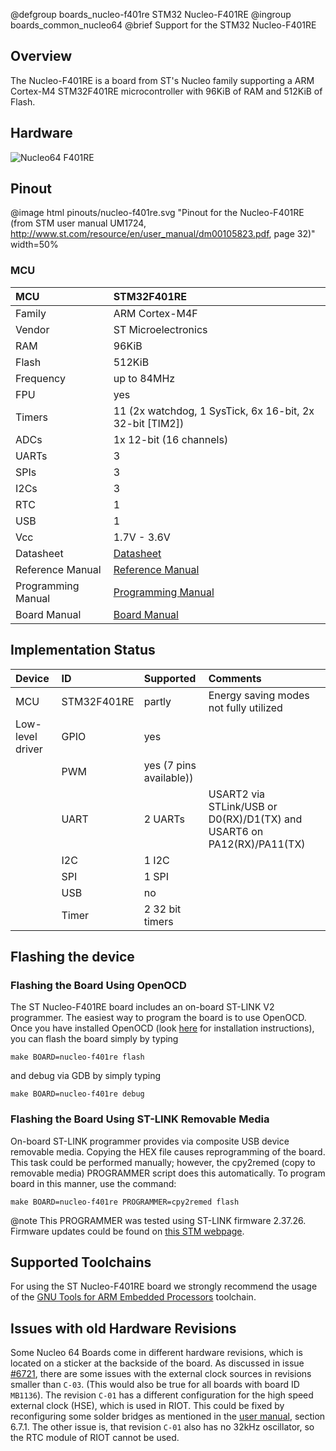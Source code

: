@defgroup    boards_nucleo-f401re STM32 Nucleo-F401RE
@ingroup     boards_common_nucleo64
@brief       Support for the STM32 Nucleo-F401RE

## Overview

The Nucleo-F401RE is a board from ST's Nucleo family supporting a ARM Cortex-M4
STM32F401RE microcontroller with 96KiB of RAM and 512KiB of Flash.

## Hardware

![Nucleo64 F401RE](http://www.open-electronics.org/wp-content/uploads/2015/08/Figura2-500x467.png)

## Pinout

@image html pinouts/nucleo-f401re.svg "Pinout for the Nucleo-F401RE (from STM user manual UM1724, http://www.st.com/resource/en/user_manual/dm00105823.pdf, page 32)" width=50%

### MCU

| MCU        | STM32F401RE       |
|:---------- |:----------------- |
| Family     | ARM Cortex-M4F    |
| Vendor     | ST Microelectronics |
| RAM        | 96KiB             |
| Flash      | 512KiB            |
| Frequency  | up to 84MHz       |
| FPU        | yes               |
| Timers     | 11 (2x watchdog, 1 SysTick, 6x 16-bit, 2x 32-bit [TIM2]) |
| ADCs       | 1x 12-bit (16 channels) |
| UARTs      | 3                 |
| SPIs       | 3                 |
| I2Cs       | 3                 |
| RTC        | 1                 |
| USB        | 1                 |
| Vcc        | 1.7V - 3.6V       |
| Datasheet  | [Datasheet](http://www.st.com/resource/en/datasheet/stm32f401re.pdf) |
| Reference Manual | [Reference Manual](https://www.st.com/resource/en/reference_manual/dm00096844.pdf) |
| Programming Manual | [Programming Manual](http://www.st.com/resource/en/programming_manual/dm00046982.pdf) |
| Board Manual | [Board Manual](http://www.st.com/resource/en/user_manual/dm00105823.pdf) |

## Implementation Status

| Device | ID        | Supported | Comments  |
|:------------- |:------------- |:------------- |:------------- |
| MCU        | STM32F401RE   | partly    | Energy saving modes not fully utilized |
| Low-level driver | GPIO    | yes       | |
|        | PWM       | yes (7 pins available))   |  |
|        | UART      | 2 UARTs       | USART2 via STLink/USB or D0(RX)/D1(TX) and USART6 on PA12(RX)/PA11(TX) |
|        | I2C       | 1 I2C     | |
|        | SPI       | 1 SPI     | |
|        | USB       | no        | |
|        | Timer     | 2 32 bit timers       | |

## Flashing the device

### Flashing the Board Using OpenOCD

The ST Nucleo-F401RE board includes an on-board ST-LINK V2 programmer. The
easiest way to program the board is to use OpenOCD. Once you have installed
OpenOCD (look [here](https://github.com/RIOT-OS/RIOT/wiki/OpenOCD) for
installation instructions), you can flash the board simply by typing

```
make BOARD=nucleo-f401re flash
```
and debug via GDB by simply typing
```
make BOARD=nucleo-f401re debug
```

### Flashing the Board Using ST-LINK Removable Media

On-board ST-LINK programmer provides via composite USB device removable media.
Copying the HEX file causes reprogramming of the board. This task
could be performed manually; however, the cpy2remed (copy to removable
media) PROGRAMMER script does this automatically. To program board in
this manner, use the command:
```
make BOARD=nucleo-f401re PROGRAMMER=cpy2remed flash
```
@note This PROGRAMMER was tested using ST-LINK firmware 2.37.26. Firmware updates
could be found on [this STM webpage](https://www.st.com/en/development-tools/stsw-link007.html).


## Supported Toolchains

For using the ST Nucleo-F401RE board we strongly recommend the usage of the
[GNU Tools for ARM Embedded Processors](https://launchpad.net/gcc-arm-embedded)
toolchain.

## Issues with old Hardware Revisions

Some Nucleo 64 Boards come in different hardware revisions, which is located
on a sticker at the backside of the board. As discussed in issue
[#6721](https://github.com/RIOT-OS/RIOT/issues/6721), there are some issues with
the external clock sources in revisions smaller than `C-03`. (This would also be
true for all boards with board ID `MB1136`).
The revision `C-01` has a different configuration for the high speed external
clock (HSE), which is used in RIOT. This could be fixed by reconfiguring some
solder bridges as mentioned in the [user
manual](http://www.st.com/resource/en/user_manual/dm00105823.pdf), section
6.7.1.
The other issue is, that revision `C-01` also has no 32kHz oscillator, so the
RTC module of RIOT cannot be used.
